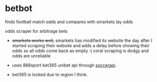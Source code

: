 # betbot

finds football match odds and compares with smarkets lay odds

odds scraper for arbitrage bets

- ~~smarkets works well,~~ smarkets has modified its website the day after I started scraping
their website and adds a delay before showing their odds so all odds come
back as empty :( coral scraping is dodgy and odds are unreliable

- uses 888sport bet365 unibet api through [soccerapi](https://github.com/S1M0N38/soccerapi).

- bet365 is locked due to region I think.
